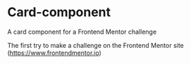 # Card-component
A card component for a Frontend Mentor challenge

The first try to make a challenge on the Frontend Mentor site (https://www.frontendmentor.io) 
